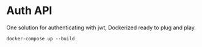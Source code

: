 # Auth API

One solution for authenticating with jwt, Dockerized ready to plug and play.

```
docker-compose up --build
```
